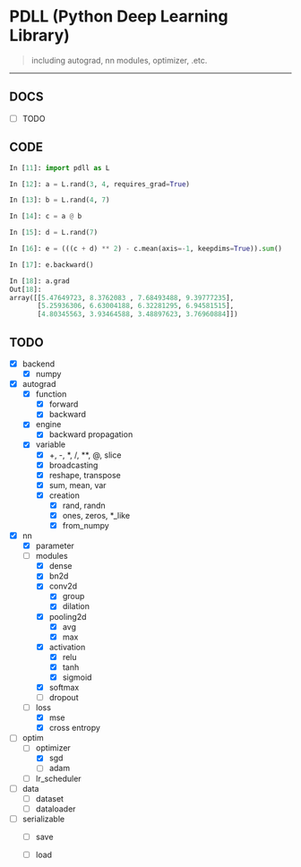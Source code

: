 # PDLL (Python Deep Learning Library)
> including autograd, nn modules, optimizer, .etc.

--- 
## DOCS
- [ ] TODO


## CODE

```python
In [11]: import pdll as L

In [12]: a = L.rand(3, 4, requires_grad=True)

In [13]: b = L.rand(4, 7)

In [14]: c = a @ b

In [15]: d = L.rand(7)

In [16]: e = (((c + d) ** 2) - c.mean(axis=-1, keepdims=True)).sum()

In [17]: e.backward()

In [18]: a.grad
Out[18]: 
array([[5.47649723, 8.3762083 , 7.68493488, 9.39777235],
       [5.25936306, 6.63004188, 6.32281295, 6.94581515],
       [4.80345563, 3.93464588, 3.48897623, 3.76960884]])

```

## TODO

- [x] backend
    - [x] numpy
- [x] autograd
    - [x] function
        - [x] forward
        - [x] backward
    - [x] engine
        - [x] backward propagation
    - [x] variable
        - [x] +, -, *, /, **, @, slice
        - [x] broadcasting
        - [x] reshape, transpose
        - [x] sum, mean, var
        - [x] creation
            - [x] rand, randn
            - [x] ones, zeros, *_like
            - [x] from_numpy
- [x] nn
    - [x] parameter
    - [ ] modules
        - [x] dense
        - [x] bn2d
        - [x] conv2d
            - [x] group
            - [x] dilation
        - [x] pooling2d
            - [x] avg
            - [x] max
        - [x] activation
            - [x] relu
            - [x] tanh
            - [x] sigmoid
        - [x] softmax
        - [ ] dropout
    - [ ] loss
        - [x] mse
        - [x] cross entropy
- [ ] optim
    - [ ] optimizer
        - [x] sgd
        - [ ] adam
    - [ ] lr_scheduler
- [ ] data
    - [ ] dataset
    - [ ] dataloader
- [ ] serializable
    - [ ] save
    - [ ] load

